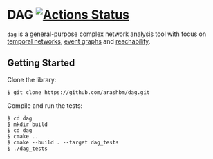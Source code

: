 # DAG [![Actions Status](https://github.com/arashbm/dag/workflows/Tests/badge.svg)](https://github.com/arashbm/dag/actions)
`dag` is a general-purpose complex network analysis tool with focus on [temporal
networks][temp], [event graphs][event] and [reachability][out-component].

[temp]: https://arxiv.org/abs/1108.1780
[event]: https://arxiv.org/abs/1709.05647
[out-component]: https://arxiv.org/abs/1908.11831


## Getting Started

Clone the library:
```bash
$ git clone https://github.com/arashbm/dag.git
```

Compile and run the tests:
```
$ cd dag
$ mkdir build
$ cd dag
$ cmake ..
$ cmake --build . --target dag_tests
$ ./dag_tests
```
